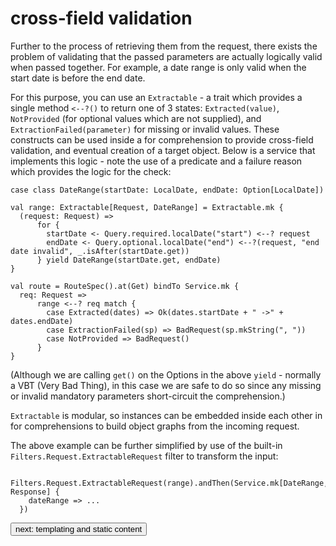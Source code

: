 # cross-field validation
Further to the process of retrieving them from the request, there exists the problem of validating that the passed parameters 
are actually logically valid when passed together. For example, a date range is only valid when the start date is before the end date. 

For this purpose, you can use an `Extractable` - a trait which provides a single method `<--?()` to return one of 3 
states: `Extracted(value)`, `NotProvided` (for optional values which are not supplied), and `ExtractionFailed(parameter)` for missing or 
invalid values. These constructs can be used inside a for comprehension to provide cross-field validation, and eventual creation of a target 
object. Below is a service that implements this logic - note the use of a predicate and a failure reason which provides the logic for the check:
```
case class DateRange(startDate: LocalDate, endDate: Option[LocalDate])

val range: Extractable[Request, DateRange] = Extractable.mk {
  (request: Request) =>
      for {
        startDate <- Query.required.localDate("start") <--? request
        endDate <- Query.optional.localDate("end") <--?(request, "end date invalid", _.isAfter(startDate.get))
      } yield DateRange(startDate.get, endDate)
}

val route = RouteSpec().at(Get) bindTo Service.mk {
  req: Request =>
      range <--? req match {
        case Extracted(dates) => Ok(dates.startDate + " ->" + dates.endDate)
        case ExtractionFailed(sp) => BadRequest(sp.mkString(", "))
        case NotProvided => BadRequest()
      }
}
```
(Although we are calling `get()` on the Options in the above `yield` - normally a VBT (Very Bad Thing), in this case we are safe 
to do so since any missing or invalid mandatory parameters short-circuit the comprehension.)

`Extractable` is modular, so instances can be embedded inside each other in for comprehensions to build object graphs from the 
incoming request.

The above example can be further simplified by use of the built-in `Filters.Request.ExtractableRequest` filter to transform the input:
```
  Filters.Request.ExtractableRequest(range).andThen(Service.mk[DateRange, Response] {
    dateRange => ...
  })
```

<a class="next" href="http://fintrospect.io/templating-and-static-content" target="_top"><button type="button" class="btn btn-sm btn-default">next: templating and static content</button></a>

